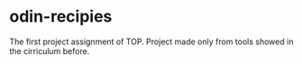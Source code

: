 # odin-recipies
The first project assignment of TOP.
Project made only from tools showed in the cirriculum before.
